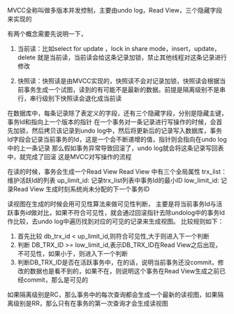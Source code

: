 MVCC全称叫做多版本并发控制，主要由undo log，Read View，三个隐藏字段来实现的

有两个概念需要先说明一下，

1. 当前读：比如select for update ，lock in share mode，insert，update，delete 就是当前读，当前读会给这条记录加锁，禁止其他线程对这条记录进行修改

2. 快照读：快照读是由MVCC实现的，快照读不会对记录加锁，快照读会根据当前事务生成一个试图，读到的有可能不是最新的数据。前提是隔离级别不是串行，串行级别下快照读会退化成当前读

在数据库中，每条记录除了表定义的字段，还有三个隐藏字段，分别是隐藏主键，事务Id和指向上一个版本的指针
在一个事务对一条记录进行写操作的时候，会首先加锁，然后拷贝该记录到undo log中，然后将更新后的记录写入数据库，事务Id字段会记录当前事务的Id，这是一个会不断递增的值，指针则会指向在undo log中的上一条记录
那么假如事务异常导致回滚了，undo log就会将这条记录写回表中，就完成了回滚
这是MVCC对写操作的流程

在读的时候，事务会生成一个Read View
Read View 中有三个全局属性
trx_list： 维护活跃Id的列表
up_limit_id: 记录trx_list列表中事务Id的最小ID
low_limit_id: 记录Read View 生成时刻系统尚未分配的下一个事务ID

读视图在生成的时候会用可见性算法来做可见性判断，
主要是将当前事务Id与活跃事务id做对比，如果不符合可见性，就会通过回滚指针去除undolog中的事务Id作比较，去undo log中遍历找到对应的可见的记录来生成视图。
比较规则如下：
1. 首先比较 db_trx_id < up_limit_id,则符合可见性,大于则进入下一个判断
2. 判断 DB_TRX_ID >= low_limit_id,表示DB_TRX_ID在Read View之后出现，不可见性，如果小于，则进入下一个判断
3. 判断DB_TRX_ID是否在活跃事务中，在的话，说明当前事务还没commit，修改的数据也是看不到的，如果不在，则说明这个事务在Read View生成之前已经commit，那么是可见的

如果隔离级别是RC，那么事务中的每次查询都会生成一个最新的读视图，如果隔离级别是RR，那么只有在事务的第一次查询才会生成读视图
